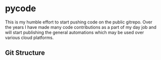 # pycode

This is my humble effort to start pushing code on the public gitrepo. Over the years I have made many code contributions
as a part of my day job and will start publishing the general automations which may be used over various cloud platforms.

## Git Structure

